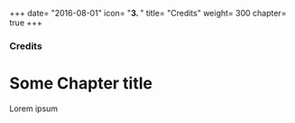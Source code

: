 +++
date= "2016-08-01"
icon= "<b>3. </b>"
title= "Credits"
weight= 300
chapter= true
+++

### Credits

# Some Chapter title

Lorem ipsum
